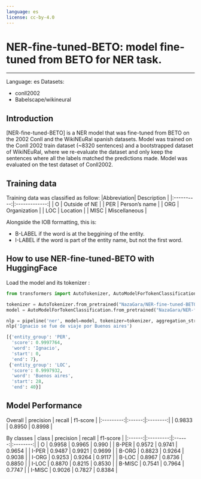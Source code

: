 ```yaml
---
language: es
license: cc-by-4.0
---
```

# NER-fine-tuned-BETO: model fine-tuned from BETO for NER task.
---
Language: es
Datasets:
- conll2002
- Babelscape/wikineural

## Introduction
[NER-fine-tuned-BETO] is a NER model that was fine-tuned from BETO on the 2002 Conll and the WikiNEuRal spanish datasets.
Model was trained on the Conll 2002 train dataset (~8320 sentences) and a bootstrapped dataset of WikiNEuRal, where we re-evaluate the dataset and only keep the sentences where all the labels matched the predictions made.
Model was evaluated on the test dataset of Conll2002.

## Training data
Training data was classified as follow:
|Abbreviation|  Description  |
|:----------:|:-------------:|
|     O      | Outside of NE |
|    PER     | Person’s name |
|    ORG     | Organization  |
|    LOC     |  Location     |
|   MISC     | Miscellaneous |

Alongside the IOB formatting, this is:
  - B-LABEL if the word is at the beggining of the entity.
  - I-LABEL if the word is part of the entity name, but not the first word.
  
## How to use NER-fine-tuned-BETO with HuggingFace
Load the model and its tokenizer :

```python
from transformers import AutoTokenizer, AutoModelForTokenClassification

tokenizer = AutoTokenizer.from_pretrained("NazaGara/NER-fine-tuned-BETO", use_auth_token=True)
model = AutoModelForTokenClassification.from_pretrained("NazaGara/NER-fine-tuned-BETO", use_auth_token=True)

nlp = pipeline('ner', model=model, tokenizer=tokenizer, aggregation_strategy="simple")
nlp('Ignacio se fue de viaje por Buenos aires')

[{'entity_group': 'PER',
  'score': 0.9997764,
  'word': 'Ignacio',
  'start': 0,
  'end': 7},
 {'entity_group': 'LOC',
  'score': 0.9997932,
  'word': 'Buenos aires',
  'start': 28,
  'end': 40}]

```
## Model Performance
Overall
| precision | recall | f1-score |
|:---------:|:------:|:--------:|
| 0.9833    | 0.8950 | 0.8998   |

By classes
| class  | precision | recall | f1-score |
|:------:|:---------:|:------:|:--------:|
| O      | 0.9958    | 0.9965 | 0.990    |
| B-PER  | 0.9572    | 0.9741 | 0.9654   |
| I-PER  | 0.9487    | 0.9921 | 0.9699   |
| B-ORG  | 0.8823    | 0.9264 | 0.9038   |
| I-ORG  | 0.9253    | 0.9264 | 0.9117   |
| B-LOC  | 0.8967    | 0.8736 | 0.8850   |
| I-LOC  | 0.8870    | 0.8215 | 0.8530   |
| B-MISC | 0.7541    | 0.7964 | 0.7747   |
| I-MISC | 0.9026    | 0.7827 | 0.8384   |
